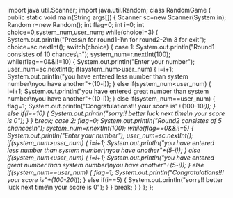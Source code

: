 import java.util.Scanner;
import java.util.Random;
class RandomGame
{
    public static void main(String args[])
    {
        Scanner sc=new Scanner(System.in);
        Random r=new Random();
        int flag=0;
        int i=0;
        int choice=0,system_num,user_num;
        while(choice!=3)
        {
            System.out.println("Press\n for round1-1\n for round2-2\n 3 for exit");
            choice=sc.nextInt();
            switch(choice)
            {
            case 1:
                System.out.println("Round1 consistes of 10 chances\n");
                system_num=r.nextInt(100);
                while(flag==0&&i!=10)
                {
                    System.out.println("Enter your number");
                    user_num=sc.nextInt();
                    if(system_num>user_num)
                    {
                        i=i+1;
                        System.out.println("you have entered less number than system number\nyou have another"+(10-i));
                    }
                    else if(system_num<user_num)
                    {
                        i=i+1;
                        System.out.println("you have entered great number than system number\nyou have another"+(10-i));
                    }
                    else if(system_num==user_num)
                    {
                        flag=1;
                        System.out.println("Congratulations!!! your score is"+(100-10*i));
                    }
                    else if(i==10)
                    {
                        System.out.println("sorry!! better luck next time\n your score is 0");
                    }
                }
                break;
             case 2:
                flag=0;
                System.out.println("Round2 consistes of 5 chances\n");
                system_num=r.nextInt(100);
                while(flag==0&&i!=5)
                {
                    System.out.println("Enter your number");
                    user_num=sc.nextInt();
                    if(system_num>user_num)
                    {
                        i=i+1;
                        System.out.println("you have entered less number than system number\nyou have another"+(5-i));
                    }
                    else if(system_num<user_num)
                    {
                        i=i+1;
                        System.out.println("you have entered great number than system number\nyou have another"+(5-i));
                    }
                    else if(system_num==user_num)
                    {
                        flag=1;
                        System.out.println("Congratulations!!! your score is"+(100-20*i));
                    }
                    else if(i==5)
                    {
                        System.out.println("sorry!! better luck next time\n your score is 0");
                    }
                }
                break;
            }
        }
    };
};
